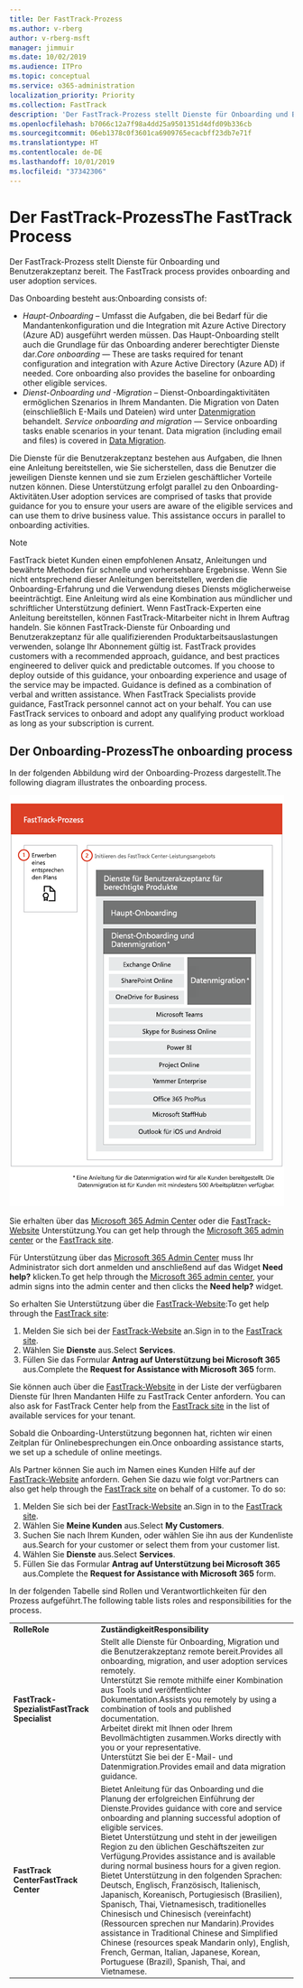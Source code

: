 ```yaml
---
title: Der FastTrack-Prozess
ms.author: v-rberg
author: v-rberg-msft
manager: jimmuir
ms.date: 10/02/2019
ms.audience: ITPro
ms.topic: conceptual
ms.service: o365-administration
localization_priority: Priority
ms.collection: FastTrack
description: 'Der FastTrack-Prozess stellt Dienste für Onboarding und Benutzerakzeptanz bereit. '
ms.openlocfilehash: b7066c12a7f98a4dd25a9501351d4dfd09b336cb
ms.sourcegitcommit: 06eb1378c0f3601ca6909765ecacbff23db7e71f
ms.translationtype: HT
ms.contentlocale: de-DE
ms.lasthandoff: 10/01/2019
ms.locfileid: "37342306"
---
```

# <a name="the-fasttrack-process"></a><span data-ttu-id="8e69c-103">Der FastTrack-Prozess</span><span class="sxs-lookup"><span data-stu-id="8e69c-103">The FastTrack Process</span></span>

<span data-ttu-id="8e69c-104">Der FastTrack-Prozess stellt Dienste für Onboarding und Benutzerakzeptanz bereit. </span><span class="sxs-lookup"><span data-stu-id="8e69c-104">The FastTrack process provides onboarding and user adoption services.</span></span> 
  
<span data-ttu-id="8e69c-105">Das Onboarding besteht aus:</span><span class="sxs-lookup"><span data-stu-id="8e69c-105">Onboarding consists of:</span></span>
  
- <span data-ttu-id="8e69c-p101">*Haupt-Onboarding* – Umfasst die Aufgaben, die bei Bedarf für die Mandantenkonfiguration und die Integration mit Azure Active Directory (Azure AD) ausgeführt werden müssen. Das Haupt-Onboarding stellt auch die Grundlage für das Onboarding anderer berechtigter Dienste dar.</span><span class="sxs-lookup"><span data-stu-id="8e69c-p101">*Core onboarding* — These are tasks required for tenant configuration and integration with Azure Active Directory (Azure AD) if needed. Core onboarding also provides the baseline for onboarding other eligible services.</span></span> 
- <span data-ttu-id="8e69c-p102">*Dienst-Onboarding und -Migration* – Dienst-Onboardingaktivitäten ermöglichen Szenarios in Ihrem Mandanten. Die Migration von Daten (einschließlich E-Mails und Dateien) wird unter [Datenmigration](O365-data-migration.md) behandelt. </span><span class="sxs-lookup"><span data-stu-id="8e69c-p102">*Service onboarding and migration* — Service onboarding tasks enable scenarios in your tenant. Data migration (including email and files) is covered in [Data Migration](O365-data-migration.md).</span></span> 
    
<span data-ttu-id="8e69c-p103">Die Dienste für die Benutzerakzeptanz bestehen aus Aufgaben, die Ihnen eine Anleitung bereitstellen, wie Sie sicherstellen, dass die Benutzer die jeweiligen Dienste kennen und sie zum Erzielen geschäftlicher Vorteile nutzen können. Diese Unterstützung erfolgt parallel zu den Onboarding-Aktivitäten.</span><span class="sxs-lookup"><span data-stu-id="8e69c-p103">User adoption services are comprised of tasks that provide guidance for you to ensure your users are aware of the eligible services and can use them to drive business value. This assistance occurs in parallel to onboarding activities.</span></span>
  
> [!NOTE]
> <span data-ttu-id="8e69c-p104">FastTrack bietet Kunden einen empfohlenen Ansatz, Anleitungen und bewährte Methoden für schnelle und vorhersehbare Ergebnisse. Wenn Sie nicht entsprechend dieser Anleitungen bereitstellen, werden die Onboarding-Erfahrung und die Verwendung dieses Diensts möglicherweise beeinträchtigt. Eine Anleitung wird als eine Kombination aus mündlicher und schriftlicher Unterstützung definiert. Wenn FastTrack-Experten eine Anleitung bereitstellen, können FastTrack-Mitarbeiter nicht in Ihrem Auftrag handeln. Sie können FastTrack-Dienste für Onboarding und Benutzerakzeptanz für alle qualifizierenden Produktarbeitsauslastungen verwenden, solange Ihr Abonnement gültig ist. </span><span class="sxs-lookup"><span data-stu-id="8e69c-p104">FastTrack provides customers with a recommended approach, guidance, and best practices engineered to deliver quick and predictable outcomes. If you choose to deploy outside of this guidance, your onboarding experience and usage of the service may be impacted. Guidance is defined as a combination of verbal and written assistance. When FastTrack Specialists provide guidance, FastTrack personnel cannot act on your behalf. You can use FastTrack services to onboard and adopt any qualifying product workload as long as your subscription is current.</span></span> 
  
## <a name="the-onboarding-process"></a><span data-ttu-id="8e69c-117">Der Onboarding-Prozess</span><span class="sxs-lookup"><span data-stu-id="8e69c-117">The onboarding process</span></span>

<span data-ttu-id="8e69c-118">In der folgenden Abbildung wird der Onboarding-Prozess dargestellt.</span><span class="sxs-lookup"><span data-stu-id="8e69c-118">The following diagram illustrates the onboarding process.</span></span>
  
![Zeitrahmen für die Nutzung des Onboarding-Angebots](media/O365-Onboarding-Timeline.png)
  
<span data-ttu-id="8e69c-120">Sie erhalten über das [Microsoft 365 Admin Center](https://go.microsoft.com/fwlink/?linkid=2032704) oder die [FastTrack-Website](https://go.microsoft.com/fwlink/?linkid=780698) Unterstützung.</span><span class="sxs-lookup"><span data-stu-id="8e69c-120">You can get help through the [Microsoft 365 admin center](https://go.microsoft.com/fwlink/?linkid=2032704) or the [FastTrack site](https://go.microsoft.com/fwlink/?linkid=780698).</span></span> 

<span data-ttu-id="8e69c-121">Für Unterstützung über das [Microsoft 365 Admin Center](https://go.microsoft.com/fwlink/?linkid=2032704) muss Ihr Administrator sich dort anmelden und anschließend auf das Widget **Need help?** klicken.</span><span class="sxs-lookup"><span data-stu-id="8e69c-121">To get help through the [Microsoft 365 admin center](https://go.microsoft.com/fwlink/?linkid=2032704), your admin signs into the admin center and then clicks the **Need help?** widget.</span></span> 

<span data-ttu-id="8e69c-122">So erhalten Sie Unterstützung über die [FastTrack-Website](https://go.microsoft.com/fwlink/?linkid=780698):</span><span class="sxs-lookup"><span data-stu-id="8e69c-122">To get help through the [FastTrack site](https://go.microsoft.com/fwlink/?linkid=780698):</span></span> 
1.  <span data-ttu-id="8e69c-123">Melden Sie sich bei der [FastTrack-Website](https://go.microsoft.com/fwlink/?linkid=780698) an.</span><span class="sxs-lookup"><span data-stu-id="8e69c-123">Sign in to the [FastTrack site](https://go.microsoft.com/fwlink/?linkid=780698).</span></span> 
2.  <span data-ttu-id="8e69c-124">Wählen Sie **Dienste** aus.</span><span class="sxs-lookup"><span data-stu-id="8e69c-124">Select **Services**.</span></span>
3.  <span data-ttu-id="8e69c-125">Füllen Sie das Formular **Antrag auf Unterstützung bei Microsoft 365** aus.</span><span class="sxs-lookup"><span data-stu-id="8e69c-125">Complete the **Request for Assistance with Microsoft 365** form.</span></span> 
  
 <span data-ttu-id="8e69c-126">Sie können auch über die [FastTrack-Website](https://go.microsoft.com/fwlink/?linkid=780698) in der Liste der verfügbaren Dienste für Ihren Mandanten Hilfe zu FastTrack Center anfordern. </span><span class="sxs-lookup"><span data-stu-id="8e69c-126">You can also ask for FastTrack Center help from the [FastTrack site](https://go.microsoft.com/fwlink/?linkid=780698) in the list of available services for your tenant.</span></span> 
    
 <span data-ttu-id="8e69c-127">Sobald die Onboarding-Unterstützung begonnen hat, richten wir einen Zeitplan für Onlinebesprechungen ein.</span><span class="sxs-lookup"><span data-stu-id="8e69c-127">Once onboarding assistance starts, we set up a schedule of online meetings.</span></span>
    
<span data-ttu-id="8e69c-p105">Als Partner können Sie auch im Namen eines Kunden Hilfe auf der [FastTrack-Website](https://go.microsoft.com/fwlink/?linkid=780698) anfordern. Gehen Sie dazu wie folgt vor:</span><span class="sxs-lookup"><span data-stu-id="8e69c-p105">Partners can also get help through the [FastTrack site](https://go.microsoft.com/fwlink/?linkid=780698) on behalf of a customer. To do so:</span></span>
1.  <span data-ttu-id="8e69c-130">Melden Sie sich bei der [FastTrack-Website](https://go.microsoft.com/fwlink/?linkid=780698) an.</span><span class="sxs-lookup"><span data-stu-id="8e69c-130">Sign in to the [FastTrack site](https://go.microsoft.com/fwlink/?linkid=780698).</span></span> 
2.  <span data-ttu-id="8e69c-131">Wählen Sie **Meine Kunden** aus.</span><span class="sxs-lookup"><span data-stu-id="8e69c-131">Select **My Customers**.</span></span>
3.  <span data-ttu-id="8e69c-132">Suchen Sie nach Ihrem Kunden, oder wählen Sie ihn aus der Kundenliste aus.</span><span class="sxs-lookup"><span data-stu-id="8e69c-132">Search for your customer or select them from your customer list.</span></span>
4.  <span data-ttu-id="8e69c-133">Wählen Sie **Dienste** aus.</span><span class="sxs-lookup"><span data-stu-id="8e69c-133">Select **Services**.</span></span>
5.  <span data-ttu-id="8e69c-134">Füllen Sie das Formular **Antrag auf Unterstützung bei Microsoft 365** aus.</span><span class="sxs-lookup"><span data-stu-id="8e69c-134">Complete the **Request for Assistance with Microsoft 365** form.</span></span> 

<span data-ttu-id="8e69c-135">In der folgenden Tabelle sind Rollen und Verantwortlichkeiten für den Prozess aufgeführt.</span><span class="sxs-lookup"><span data-stu-id="8e69c-135">The following table lists roles and responsibilities for the process.</span></span>
    
|||
|:-----|:-----|
|<span data-ttu-id="8e69c-136">**Rolle**</span><span class="sxs-lookup"><span data-stu-id="8e69c-136">**Role**</span></span> <br/> |<span data-ttu-id="8e69c-137">**Zuständigkeit**</span><span class="sxs-lookup"><span data-stu-id="8e69c-137">**Responsibility**</span></span> <br/> |
|<span data-ttu-id="8e69c-138">**FastTrack-Spezialist**</span><span class="sxs-lookup"><span data-stu-id="8e69c-138">**FastTrack Specialist**</span></span> <br/> |<span data-ttu-id="8e69c-139">Stellt alle Dienste für Onboarding, Migration und die Benutzerakzeptanz remote bereit.</span><span class="sxs-lookup"><span data-stu-id="8e69c-139">Provides all onboarding, migration, and user adoption services remotely.</span></span>  <br/> <span data-ttu-id="8e69c-140">Unterstützt Sie remote mithilfe einer Kombination aus Tools und veröffentlichter Dokumentation.</span><span class="sxs-lookup"><span data-stu-id="8e69c-140">Assists you remotely by using a combination of tools and published documentation.</span></span> <br/> <span data-ttu-id="8e69c-141">Arbeitet direkt mit Ihnen oder Ihrem Bevollmächtigten zusammen.</span><span class="sxs-lookup"><span data-stu-id="8e69c-141">Works directly with you or your representative.</span></span> <br/> <span data-ttu-id="8e69c-142">Unterstützt Sie bei der E-Mail- und Datenmigration.</span><span class="sxs-lookup"><span data-stu-id="8e69c-142">Provides email and data migration guidance.</span></span>|
|<span data-ttu-id="8e69c-143">**FastTrack Center**</span><span class="sxs-lookup"><span data-stu-id="8e69c-143">**FastTrack Center**</span></span>  <br/> |<span data-ttu-id="8e69c-144">Bietet Anleitung für das Onboarding und die Planung der erfolgreichen Einführung der Dienste.</span><span class="sxs-lookup"><span data-stu-id="8e69c-144">Provides guidance with core and service onboarding and planning successful adoption of eligible services.</span></span>  <br/> <span data-ttu-id="8e69c-145">Bietet Unterstützung und steht in der jeweiligen Region zu den üblichen Geschäftszeiten zur Verfügung.</span><span class="sxs-lookup"><span data-stu-id="8e69c-145">Provides assistance and is available during normal business hours for a given region.</span></span> <br/> <span data-ttu-id="8e69c-146">Bietet Unterstützung in den folgenden Sprachen: Deutsch, Englisch, Französisch, Italienisch, Japanisch, Koreanisch, Portugiesisch (Brasilien), Spanisch, Thai, Vietnamesisch, traditionelles Chinesisch und Chinesisch (vereinfacht) (Ressourcen sprechen nur Mandarin).</span><span class="sxs-lookup"><span data-stu-id="8e69c-146">Provides assistance in Traditional Chinese and Simplified Chinese (resources speak Mandarin only), English, French, German, Italian, Japanese, Korean, Portuguese (Brazil), Spanish, Thai, and Vietnamese.</span></span>|


  

